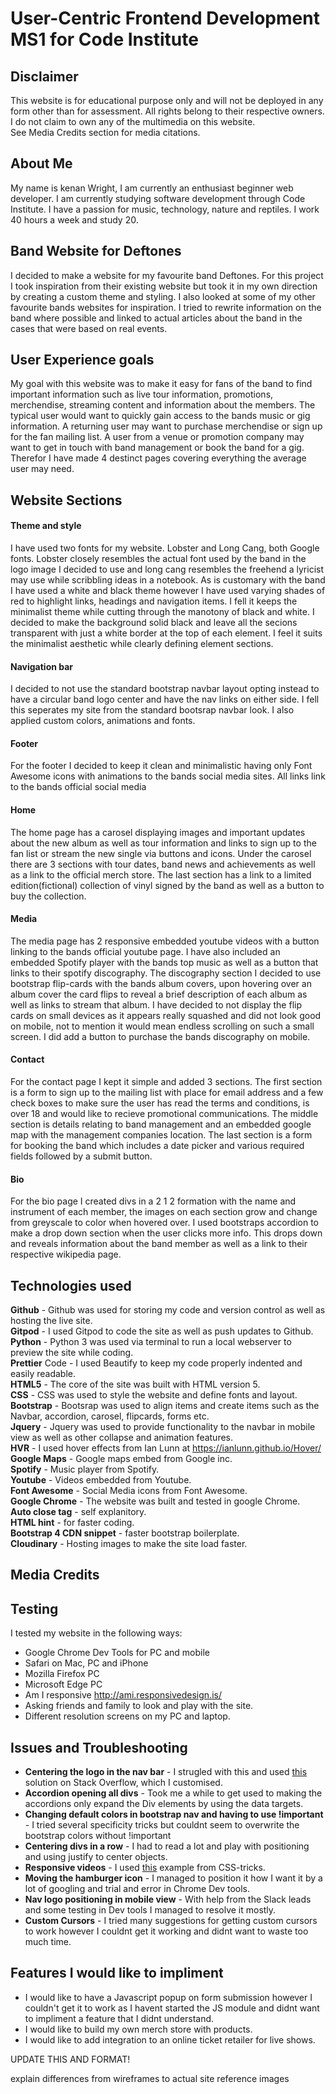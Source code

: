 # User-Centric Frontend Development MS1 for Code Institute

## Disclaimer
This website is for educational purpose only and will not be deployed in any form other than for assessment. All rights belong to their respective owners. I do not claim to own any of the multimedia on this website.   
See Media Credits section for media citations. 

## About Me
My name is kenan Wright, I am currently an enthusiast beginner web developer. I am currently studying software development through Code Institute. I have a passion for music, technology, nature and reptiles. I work 40 hours a week and study 20. 

##  Band Website for Deftones
I decided to make a website for my favourite band Deftones. For this project I took inspiration from their existing website but took it in my own direction by creating a custom theme and styling. 
I also looked at some of my other favourite bands websites for inspiration. I tried to rewrite information on the band where possible and linked to actual articles about the band in the cases that were based on real events. 

## User Experience goals
My goal with this website was to make it easy for fans of the band to find important information such as live tour information, promotions, merchendise, streaming content and information about the members. The typical user would want to quickly gain access to the bands music or gig information. A returning user may want to purchase merchendise or sign up for the fan mailing list. A user from a venue or promotion company may want to get in touch with band management or book the band for a gig. Therefor I have made 4 destinct pages covering everything the average user may need.

## Website Sections

#### Theme and style
I have used two fonts for my website. Lobster and Long Cang, both Google fonts. Lobster closely resembles the actual font used by the band in the logo image I decided to use and long cang resembles the freehend a lyricist may use while scribbling ideas in a notebook. As is customary with the band I have used a white and black theme however I have used varying shades of red to highlight links, headings and navigation items. I fell it keeps the minimalist theme while cutting through the manotony of black and white. I decided to make the background solid black and leave all the secions transparent with just a white border at the top of each element. I feel it suits the minimalist aesthetic while clearly defining element sections. 

#### Navigation bar
I decided to not use the standard bootstrap navbar layout opting instead to have a circular band logo center and have the nav links on either side. I fell this seperates my site from the standard bootsrap navbar look. I also applied custom colors, animations and fonts.

#### Footer
For the footer I decided to keep it clean and minimalistic having only Font Awesome icons with animations to the bands social media sites. All links link to the bands official social media

#### Home
The home page has a carosel displaying images and important updates about the new album as well as tour information and links to sign up to the fan list or stream the new single via buttons and icons.
Under the carosel there are 3 sections with tour dates, band news and achievements as well as a link to the official merch store.
The last section has a link to a limited edition(fictional) collection of vinyl signed by the band as well as a button to buy the collection.

#### Media
The media page has 2 responsive embedded youtube videos with a button linking to the bands official youtube page. I have also included an embedded Spotify player with the bands top music as well as a button that links to their spotify discography. The discography section I decided to use bootstrap flip-cards with the bands album covers, upon hovering over an album cover the card flips to reveal a brief description of each album as well as links to stream that album. I have decided to not display the flip cards on small devices as it appears really squashed and did not look good on mobile, not to mention it would mean endless scrolling on such a small screen. I did add a button to purchase the bands discography on mobile.

#### Contact
For the contact page I kept it simple and added 3 sections. The first section is a form to sign up to the mailing list with place for email address and a few check boxes to make sure the user has read the terms and conditions, is over 18 and would like to recieve promotional communications. The middle section is details relating to band management and an embedded google map with the management companies location. The last section is a form for booking the band which includes a date picker and various required fields followed by a submit button. 

#### Bio 
For the bio page I created divs in a 2 1 2 formation with the name and instrument of each member, the images on each section grow and change from greyscale to color when hovered over. I used bootstraps accordion to make a drop down section when the user clicks more info. This drops down and reveals information about the band member as well as a link to their respective wikipedia page. 

## Technologies used
**Github** - Github was used for storing my code and version control as well as hosting the live site.  
**Gitpod** - I used Gitpod to code the site as well as push updates to Github.  
**Python** - Python 3 was used via terminal to run a local webserver to preview the site while coding.  
**Prettier** Code - I used Beautify to keep my code properly indented and easily readable.  
**HTML5** - The core of the site was built with HTML version 5.  
**CSS** - CSS was used to style the website and define fonts and layout.  
**Bootstrap** - Bootsrap was used to align items and create items such as the Navbar, accordion, carosel, flipcards, forms etc.   
**Jquery** - Jquery was used to provide functionality to the navbar in mobile view as well as other collapse and animation features.  
**HVR** - I used hover effects from Ian Lunn at https://ianlunn.github.io/Hover/  
**Google Maps** - Google maps embed from Google inc.  
**Spotify** - Music player from Spotify.  
**Youtube** - Videos embedded from Youtube.  
**Font Awesome** - Social Media icons from Font Awesome.  
**Google Chrome** - The website was built and tested in google Chrome.  
**Auto close tag** - self explanitory.  
**HTML hint** - for faster coding.  
**Bootstrap 4 CDN snippet** - faster bootstrap boilerplate.  
**Cloudinary** - Hosting images to make the site load faster.  

## Media Credits



## Testing
I tested my website in the following ways:
- Google Chrome Dev Tools for PC and mobile
- Safari on Mac, PC and iPhone
- Mozilla Firefox PC
- Microsoft Edge PC
- Am I responsive http://ami.responsivedesign.is/
- Asking friends and family to look and play with the site. 
- Different resolution screens on my PC and laptop.

## Issues and Troubleshooting

- **Centering the logo in the nav bar** - I strugled with this and used [this](https://stackoverflow.com/questions/19733447/bootstrap-navbar-with-left-center-or-right-aligned-items) solution on Stack Overflow, which I customised.
- **Accordion opening all divs** - Took me a while to get used to making the accordions only expand the Div elements by using the data targets.
- **Changing default colors in bootstrap nav and having to use !important** - I tried several specificity tricks but couldnt seem to overwrite the bootstrap colors without !important
- **Centering divs in a row** - I had to read a lot and play with positioning and using justify to center objects.
- **Responsive videos** - I used [this](https://css-tricks.com/fluid-width-video/) example from CSS-tricks.
- **Moving the hamburger icon** - I managed to position it how I want it by a lot of googling and trial and error in Chrome Dev tools.
- **Nav logo positioning in mobile view** - With help from the Slack leads and some testing in Dev tools I managed to resolve it mostly.
- **Custom Cursors** - I tried many suggestions for getting custom cursors to work however I couldnt get it working and didnt want to waste too much time.

## Features I would like to impliment

- I would like to have a Javascript popup on form submission however I couldn't get it to work as I havent started the JS module and didnt want to impliment a feature that I didnt understand.
- I would like to build my own merch store with products.
- I would like to add integration to an online ticket retailer for live shows.




























UPDATE THIS AND FORMAT!


explain differences from wireframes to actual site
reference images


